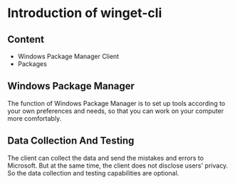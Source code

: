 
# Introduction of winget-cli
## Content 
- Windows Package Manager Client 
- Packages 

## Windows Package Manager 
The function of Windows Package Manager is to set up tools according to your own preferences and needs, so that you can work on your computer more comfortably.

## Data Collection And Testing
The client can collect the data and send the mistakes and errors to Microsoft. But at the same time, the client does not disclose users' privacy. So the data collection and testing capabilities are optional.
